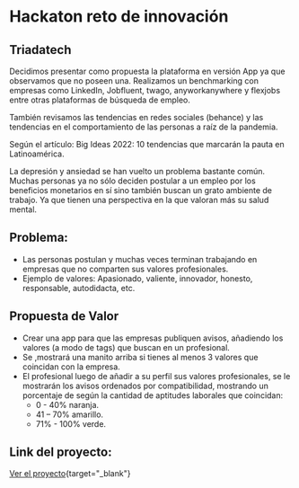 # Hackaton reto de innovación
## Triadatech

Decidimos presentar como propuesta la plataforma en versión App ya que observamos que no poseen una.
Realizamos un benchmarking con empresas como LinkedIn, Jobfluent, twago, anyworkanywhere y flexjobs entre otras plataformas de búsqueda de empleo.

También revisamos las tendencias en redes sociales (behance)  y las tendencias en el comportamiento de las personas a raíz de la pandemia.

Según el artículo: Big Ideas 2022: 10 tendencias que marcarán la pauta en Latinoamérica.

La depresión y ansiedad se han vuelto un problema bastante común.
Muchas personas ya no sólo deciden postular a un empleo por los beneficios monetarios en sí sino también buscan un grato ambiente de trabajo. Ya que tienen una perspectiva en la que valoran más su salud mental.

## Problema:
- Las personas postulan y muchas veces terminan trabajando en empresas que no comparten sus valores profesionales. 
- Ejemplo de valores: Apasionado, valiente, innovador, honesto, responsable, autodidacta, etc.

## Propuesta de Valor
- Crear una app para que las empresas publiquen avisos, añadiendo los valores (a modo de tags) que buscan en un profesional.
- Se ,mostrará una manito arriba si tienes al menos 3 valores que coincidan con la empresa.
- El profesional luego de añadir a su perfil sus valores profesionales, se le mostrarán los avisos ordenados por compatibilidad, mostrando un porcentaje de según la cantidad de aptitudes laborales que coincidan:
    - 0 - 40% naranja.
    - 41 – 70% amarillo.
    - 71% - 100% verde.


## Link del proyecto:
[Ver el proyecto](https://www.figma.com/file/PFO4NKzvKQSdZIPwvtPKlp/Reto---Hackaton?node-id=474%3A3562){target="_blank"}

